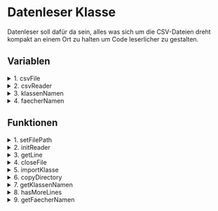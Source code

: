 # Datenleser Klasse

Datenleser soll dafür da sein, alles was sich um die CSV-Dateien dreht kompakt an einem Ort zu halten um Code leserlicher zu gestalten.

## Variablen

<details>
<summary> 1. csvFile </summary>

- csvFile wird verwendet um die gewünschte CSV-Datei zu öffnen
- In der CSV-Datei wird die Fachspezifische Notentabelle hinterlegt

</details>
<details>
<summary> 2. csvReader </summary>

- Dient dafür, die Ausgabe des FileReaders Zeilenweise abzurufen und diese nach und nach zu verarbeiten

</details>
<details>
<summary> 3. klassenNamen </summary>

- Eine ArrayList die alle Klassennamen abspeichern soll
- ArrayList um dynamik zu garantieren

</details>
<details>
<summary> 4. faecherNamen </summary>

- Eine ArrayList die alle Faechernamen abspeichern soll
- ArrayList um dynamik zu garantieren

</details>

## Funktionen

<details>
<summary> 1. setFilePath </summary>

- Soll nach der Auswahl des Faches und der Klasse den Pfad zur entsprechenden CSV-Datei festlegen

- Es gibt 2 Varianten:

### Variante 1

<details>
<summary>Code</summary>

```java
public void setFilePath(String klasse) {
	csvFile = new File("CSV_Dateien/"+klasse+"/Schuelerliste.csv");
	
}
```
</details>

- Diese dient nur für den Aufruf der Schuelerliste
- Hier wird nur die Klasse benötigt

### Variante 2

<details>
<summary>Code</summary>

```java
public void setFilePath(String fach,String klasse) throws IOException{               
    String path = "CSV_Dateien/"+klasse+"/"+fach;                     
        csvFile = new File(path);      
    }
```

</details>

- Diese dient nur für den Aufruf der Fächer
- Hier wird daher fach und klasse als Parameter benötigt

</details>

<details>
<summary> 2. initReader </summary>

- Soll nach setFilePath aufgerufen werden
- Erstellt die Reader und ermöglicht spätere Auslesung
<details>
<summary>Code</summary>

```java
	public void initReader() throws FileNotFoundException {
		csvReader = new BufferedReader(new FileReader(csvFile));
	}
```

</details>

</details>
<details>
<summary> 3. getLine </summary>

- Gibt die aktuelle Zeile aus

<details>
<summary>Code</summary>

```java
	public String getLine() throws IOException {
		return csvReader.readLine();
	}
```

</details>

</details>

<details>
<summary> 4. closeFile </summary>

- Soll den Reader und die die geöffnete Datei schließen

<details>
<summary>Code</summary>

```java
	public void closeFile() throws IOException {
		csvReader.close();
	}
```
</details>

</details>
<details>
<summary> 5. importKlasse </summary>

 - Implementiert den JFileChooser
        - Dieser öffnet ein Fenster, welches mit dem Dateiexplorer gleichzustellen ist
        - Mit diesem soll der Nutzer sein gewünschten Ordner auswählen können => Import/Export
    - Es wird gewartet bis der Nutzer eine auswahl getroffen hat und diese bestätigt
        - Dann wird das ausgewählte Verzeichnis übertragen in die von uns vorgegebene Datenstruktur

<details>
<summary>Code</summary>

```java
	public void importKlasse() {
		// Erstellt einen FileChooser, welcher dafür dient ein Auswahl Fenster zu öffnen
		JFileChooser fileChooser = new JFileChooser();
		// Erlaubt nur die Auswahl von Ordnern
		fileChooser.setFileSelectionMode(JFileChooser.DIRECTORIES_ONLY);
		// Öffnet besagtes Fenster
		int result = fileChooser.showOpenDialog(null);
		// Prüft ob die Auswahl bestätigt wurde
		if (result == JFileChooser.APPROVE_OPTION) {
			// Speichert den Pfad zum ausgewählten Verzeichnis
			File selectedDir = fileChooser.getSelectedFile();
			// Speichert den Pfad zum vorgegebenen Verzeichnis
			File destDir = new File(System.getProperty("user.dir") + "/CSV_Dateien/" + selectedDir.getName());
			try {
				// Ruft Methode copyDirectory auf und gibt Ursprungs- und Zielverzeichnis mit
				copyDirectory(selectedDir, destDir);
			} catch (IOException ex) {
				ex.printStackTrace();
			}
		}
	}

```

</details>

</details>
<details>
<summary> 6. copyDirectory </summary>

- Rekursive Methode um die Dateien innerhalb des Ordners zu kopieren(siehe 5.)
    - Falls das Verzeichnis des Nutzers nicht existiert wird es erstellt
    - Ein File Array für die Dateien wird angelegt 
        - Die Dateien des Ursprung Ordners werden hier reingeladen
    - Jetzt wird für jedes Element, wenn es noch nicht existiert , eine Kopie im neuen Verzeichnis angelegt
        - Falls die Datei schon existiert wird sie ersetzt

<details>
<summary>Code</summary>

```java
	public static void copyDirectory(File sourceDir, File destDir) throws IOException {
		// Falls das Zielverzeichnis nicht existiert, wird es erstellt
		if (!destDir.exists()) {
			destDir.mkdir();
		}
		// Speichert die Pfade zu den Dateien, die im Ursprungsordner hinterlegt sind,
		// ab
		File[] children = sourceDir.listFiles();
		// Für jedes Element des oben festgelegten Arrays, wird nun eine Schleife
		// abgegegangen
		for (File sourceChild : children) {
			// Der Name der Ursprungsdatei wird gespeichert
			String name = sourceChild.getName();
			// Die Datei wird mit neuem Pfad und dem Ursprungsnamen erstellt
			File destChild = new File(destDir, name);
			// Falls es sich um ein Ordner handelt wird dieser erstellt
			if (sourceChild.isDirectory()) {
				copyDirectory(sourceChild, destChild);
			} else { // Ansonsten wird die Datei gespeichert, falls bereits existiert wird sie
						// überschrieben
				Files.copy(sourceChild.toPath(), destChild.toPath(), StandardCopyOption.REPLACE_EXISTING);
			}
		}
	}
```

</details>

</details>
<details>
<summary> 7. getKlassenNamen </summary>

- Ruft die Klassennamen ab und gibt diese als ArrayList zurück

<details>
<summary>Code</summary>

```java
public ArrayList<String> getKlassenNamen() {
    //Ordner in dem die Klassenverzeichnisse liegen, wird übergeben
	File directory = new File("CSV_Dateien");
    //Hier wird festgelegt das wir nur Ordner gelistet haben möchten
    File[] files = directory.listFiles(File::isDirectory);
    //Hier wird nun über das obige Array iteriert
    for (File file : files) {
        //Der ArrayList werden hier die Namen der Ordner mitgegeben
        klassenNamen.add(file.getName());
    }
	return klassenNamen;
}
```
</details>

</details>
<details>
<summary> 8. hasMoreLines </summary>

- Prüft ob csvReader noch Zeilen zur Verfügung hat

```java
	public boolean hasMoreLines() {
		try {
			return csvReader.ready();
		} catch (IOException e) {
			e.printStackTrace();
			return false;
		}
	}
```

</details>    
<details>
<summary> 9. getFaecherNamen </summary>

- Ruft die Faechernamen ab und gibt diese als ArrayList zurück

<details>
<summary>Code</summary>

```java
public ArrayList<String> getFaecherNamen(String klasse) {
    //Ordner in dem die Klassenverzeichnisse liegen, wird übergeben
	File directory = new File("CSV_Dateien/"+klasse+"/");
    //Hier wird festgelegt das wir nur Dateien gelistet haben möchten
    File[] files = directory.listFiles(File::isFile);
    //Hier wird nun über das obige Array iteriert
    for (File file : files) {
        if(!"Schuelerliste.csv".equals(file.getName())){
        //Der ArrayList werden hier die Namen der Faecher mitgegeben
        faecherNamen.add(file.getName());
        }
    }
	return faecherNamen;
}
```
</details>    

